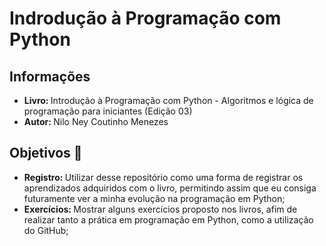 <h1>Indrodução à Programação com Python</h1>
<h2>Informações</h2>
<ul>
  <li><strong>Livro: </strong>Introdução à Programação com Python - Algoritmos e lógica de programação para iniciantes (Edição 03)</li>
  <li><strong>Autor: </strong>Nilo Ney Coutinho Menezes</li>
</ul>
<h2>Objetivos 🎯</h2>
<ul>
  <li><strong>Registro: </strong>Utilizar desse repositório como uma forma de registrar os aprendizados adquiridos com o livro, permitindo assim que eu consiga futuramente ver a minha evolução na programação em Python;</li>
  <li><strong>Exercícios: </strong>Mostrar alguns exercícios proposto nos livros, afim de realizar tanto a prática em programação em Python, como a utilização do GitHub;</li>
</ul>
